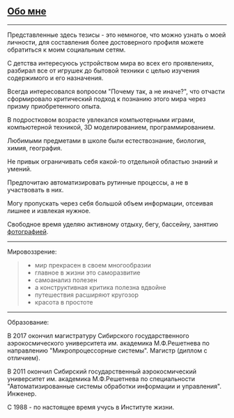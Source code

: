
## [Обо мне](/about/)

---
Представленные здесь тезисы - это немногое, что можно узнать о моей личности, для составления более достoверного профиля можете обратиться к моим социальным сетям.  

С детства интересуюсь устройством мира во всех его проявлениях, разбирал все от игрушек до бытовой техники с целью изучения содержимого и его назначения.  

Всегда интересовался вопросом "Почему так, а не иначе?", что отчасти сформировало критический подход к познанию этого мира через призму приобретенного опыта.  

В подростковом возрасте увлекался компьютерными играми, компьютерной техникой, 3D моделированием, программированием.

Любимыми предметами в школе были естествознание, биология, химия, география.  

Не привык ограничивать себя какой-то отдельной областью знаний и умений.  

Предпочитаю автоматизировать рутинные процессы, а не в участвовать в них.  

Могу пропускать через себя большой объем информации, отсеивая лишнее и извлекая нужное.  

Свободное время уделяю активному отдыху, бегу, бассейну, занятию [фотографией](https://www.instagram.com/evgeniy_iakovenko_/).

---
Мировоззрение:
> * мир прекрасен в своем многообразии
> * главное в жизни это саморазвитие
> * самоанализ полезен
> * а конструктивная критика полезна вдвойне
> * путешествия расширяют кругозор
> * красота в простоте
---

Образование:

В 2017 окончил магистратуру Сибирского государственного аэрокосмического университета
им. академика М.Ф.Решетнева по направлению "Микропроцессорные
системы". Магистр (диплом с отличием).

В 2011 окончил Сибирский государственный аэрокосмический университет
им. академика М.Ф.Решетнева по специальности "Автоматизированные
системы обработки информации и управления". Инженер.

С 1988 - по настоящее время учусь в Институте жизни.
